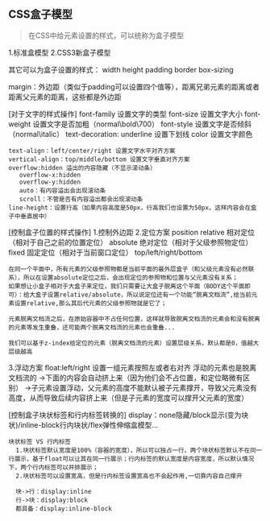 ## CSS盒子模型
> 在CSS中给元素设置的样式，可以统称为盒子模型

1.标准盒模型
2.CSS3新盒子模型

其它可以为盒子设置的样式：
  width
  height
  padding
  border
  box-sizing

  margin：外边距（类似于padding可以设置四个值等），距离兄弟元素的距离或者距离父元素的距离，这些都是外边距

  [对于文字的样式操作]
    font-family  设置文字的类型
    font-size  设置文字大小
    font-weight 设置文字是否加粗（normal\bold\700）
    font-style  设置文字是否倾斜（normal\italic）
    text-decoration: underline  设置下划线
    color 设置文字颜色

    text-align：left/center/right 设置文字水平对齐方案
    vertical-align：top/middle/bottom 设置文字垂直对齐方案
    overflow:hidden 溢出的内容隐藏（不显示滚动条）
       overflow-x:hidden
       overflow-y:hidden
       auto：有内容溢出会出现滚动条
       scroll：不管是否有内容溢出都会出现滚动条
    line-height：设置行高（如果内容高度是50px，行高我们也设置为50px，这样内容会在盒子中垂直居中）

  [控制盒子位置的样式操作]
    1.控制外边距
    2.定位方案
      position
        relative 相对定位（相对于自己之前的位置定位）
        absolute 绝对定位（相对于父级参照物定位）
        fixed 固定定位（相对于当前窗口定位）
      top/left/right/bottom

    在同一个平面中，所有元素的父级参照物都是当前平面的最外层盒子（和父级元素没有必然联系），所以在设置absolute定位之后，会出现定位的参照物和位置与父元素没有关系；
    如果想让小盒子相对于大盒子来定位，我们只需要让大盒子脱离这个平面（BODY这个平面即可）：给大盒子设置relative/absolute，所以说定位还有一个功能“脱离文档流”,给当前元素设置relative,那么其后代元素的父级参照物就是它了；

    元素脱离文档流之后，在原始容器中不占任何位置，这样就导致脱离文档流的元素会和没有脱离的元素等发生重叠，还可能两个脱离文档流的元素也会重叠...

    我们可以基于z-index给定位的元素（脱离文档流的元素）设置层级关系，默认都是0，值越大层级越高

  3.浮动方案
    float:left/right 设置一组元素按照左或者右对齐
    浮动的元素也是脱离文档流的
      ->下面的内容会自动挤上来（因为他们会不占位置，和定位略微有区别）
      ->子元素设置浮动，父元素的高度不能默认被子元素撑开，导致父元素没有高度，从而导致后续内容挤上来（但是子元素的宽度可以撑开父元素的宽度）


  [控制盒子块状标签和行内标签转换的]
    display：none隐藏/block显示(变为块状)/inline-block行内块状/flex弹性伸缩盒模型...

    块状标签 VS 行内标签
      1.块状标签默认宽度是100%（容器的宽度），所以可以独占一行，两个块状标签默认不在同一行展示，基于float可以让其在同一行展示；行内标签的默认宽度是内容宽度，所以默认情况下，两个行内标签可以并排展示；
      2.块状标签可以设置宽高，但是行内标签设置宽高也不会起作用,一切靠内容自己撑开

      块->行：display:inline
      行->块：display:block
      都具备：display:inline-block









